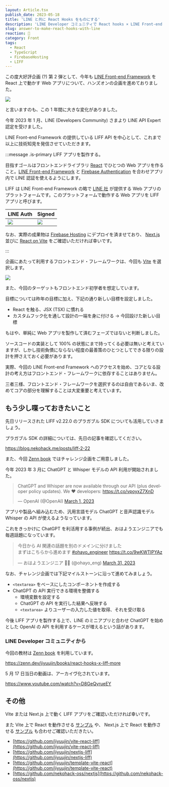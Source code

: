 ```yaml
---
layout: Article.tsx
publish_date: 2023-05-18
title: 'LINE と共に React Hooks をものにする'
description: 'LINE Developer コミュニティで React hooks × LINE Front-end Framework のハンズオンを企画するにあたって、当ブログではその補足を説明させていただきます。'
slug: answer-to-make-react-hooks-with-line
reaction: 🤶
category: Front
tags:
  - React
  - TypeScript
  - FirebaseHosting
  - LIFF
---
```


この度大好評企画 (?) 第 2 弾として、今年も [LINE Front-end Framework](https://developers.line.biz/ja/docs/liff/overview/) を React 上で動かす Web アプリについて、ハンズオンの企画を進めておりました。

![](https://i.imgur.com/gyRfACU.png)

と言いますのも、この 1 年間に大きな変化がありました。

今年 2023 年 1 月、LINE (Developers Community) さまより LINE API Expert 認定を受けました。

LINE Front-end Framework の提供している LIFF API を中心として、これまで以上に技術知見を発信させていただきます。

:::message .is-primary LIFF アプリを製作する。

目指すゴールはフロントエンドライブラリ [React](https://ja.reactjs.org) でひとつの Web アプリを作ること。[LINE Front-end Framework](https://developers.line.biz/ja/docs/liff/overview/) と [Firebase Authentication](https://firebase.google.com/docs/auth) を合わせアプリ内で LINE 認証を使えるようにします。

LIFF は LINE Front-end Framework の略で [LINE 社](https://linecorp.com/) が提供する Web アプリのプラットフォームです。このプラットフォームで動作する Web アプリを LIFF アプリと呼びます。

| LINE Auth                            | Signed                               |
| :----------------------------------- | :----------------------------------- |
| ![](https://i.imgur.com/1SD6yfH.jpg) | ![](https://i.imgur.com/pqQPnYp.jpg) |

なお、実際の成果物は [Firebase Hosting](https://firebase.google.com/docs/hosting) にデプロイを済ませており、 [Next.js](https://nextjs-liff.web.app/) 並びに [React on Vite](https://vite-react-liff.web.app/) をご確認いただければ幸いです。

:::

企画にあたって利用するフロントエンド・フレームワークは、今回も [Vite](https://github.com/vitejs/vite) を選択します。

![](https://i.imgur.com/1NpQ4Gm.png)

また、今回のターゲットもフロントエンド初学者を想定しています。

目標については昨年の目標に加え、下記の通り新しい目標を設定しました。

- React を触る、JSX (TSX) に慣れる
- カスタムフック化を通して設計の一端を身に付ける -> 今回設けた新しい目標

もはや、単純に Web アプリを製作して済むフェーズではないと判断しました。

ソースコードの実装として 100% の状態にまで持ってくる必要は無いと考えていますが、しかし技術負債にならない程度の最善策のひとつとしてできる限りの設計を押さえておく必要があります。

実際、今回の LINE Front-end Framework へのアクセスを始め、コアとなる設計の考え方はフロントエンド・フレームワークに依存することはありません。

三者三様、フロントエンド・フレームワークを選択するのは自由であるいま、改めてコアの部分を理解することは大変重要と考えています。

## もう少し喋っておきたいこと

先日リリースされた LIFF v2.22.0 のプラガブル SDK についても活用していきましょう。

プラガブル SDK の詳細については、先日の記事を確認してください。

https://blog.nekohack.me/posts/liff-2-22

また、今回 [Zenn book](https://zenn.dev/books) ではチャレンジ企画をご用意しました。

今年 2023 年 3 月に ChatGPT と Whisper モデルの API 利用が開始されました。

<blockquote class="twitter-tweet"><p lang="en" dir="ltr">ChatGPT and Whisper are now available through our API (plus developer policy updates). We ❤️ developers: <a href="https://t.co/vpoyxZ7XnD">https://t.co/vpoyxZ7XnD</a></p>&mdash; OpenAI (@OpenAI) <a href="https://twitter.com/OpenAI/status/1630992406542970880?ref_src=twsrc%5Etfw">March 1, 2023</a></blockquote> <script async src="https://platform.twitter.com/widgets.js" charset="utf-8"></script>

アプリや製品へ組み込むため、汎用言語モデル ChatGPT と音声認識モデル Whisper の API が使えるようなっています。

これをきっかけに ChatGPT を利活用する事例が続出、おはようエンジニアでも毎週話題になっています。

<blockquote class="twitter-tweet"><p lang="ja" dir="ltr">今日から AI 関連の話題を別のドメインに分けました<br>まずはこちらから進めます <a href="https://twitter.com/hashtag/ohayo_engineer?src=hash&amp;ref_src=twsrc%5Etfw">#ohayo_engineer</a> <a href="https://t.co/9wKWTIPYAz">https://t.co/9wKWTIPYAz</a></p>&mdash; おはようエンジニア 🙋‍♀️ (@ohayo_eng) <a href="https://twitter.com/ohayo_eng/status/1641592771294408704?ref_src=twsrc%5Etfw">March 31, 2023</a></blockquote> <script async src="https://platform.twitter.com/widgets.js" charset="utf-8"></script>

なお、チャレンジ企画では下記マイルストーンに沿って進めてみましょう。

- `<textarea>` をベースにしたコンポーネントを作成する
- ChatGPT の API 実行できる環境を整備する
  - 環境変数を設定する
  - ChatGPT の API を実行した結果へ反映する
  - `<textarea>` よりユーザーの入力した値を取得、それを受け取る

今後 LIFF アプリを製作する上で、LINE のミニアプリと合わせ ChatGPT を始めとした OpenAI の API を利用するケースが増えるという話があります。

### LINE Developer コミュニティから

今回の教材は [Zenn book](https://zenn.dev/books) を利用しています。

https://zenn.dev/jiyuujin/books/react-hooks-x-liff-more

5 月 17 日当日の動画は、アーカイヴ化されています。

https://www.youtube.com/watch?v=D8GeQyrueEY

<!--
また参加された皆さまには、アンケートにご回答いただければ。

https://docs.google.com/forms/d/e/1FAIpQLSdiP9kc3BkpwVrrV5ieuy8u3TnRXUWPB3VUbGDPYrBkPMaIHA/viewform
-->

## その他

Vite または Next.js 上で動く LIFF アプリをご確認いただければ幸いです。

また Vite 上で React を動作させる [サンプル](https://github.com/jiyuujin/template-vite-react) や、 Next.js 上で React を動作させる [サンプル](https://github.com/nekohack-oss/nextjs) も合わせご確認いただきたい。

- [https://github.com/jiyuujin/vite-react-liff](https://github.com/jiyuujin/vite-react-liff)
- [https://github.com/jiyuujin/nextjs-liff](https://github.com/jiyuujin/nextjs-liff)
- [https://github.com/jiyuujin/template-vite-react](https://github.com/jiyuujin/template-vite-react)
- [https://github.com/nekohack-oss/nextjs](https://github.com/nekohack-oss/nextjs)
